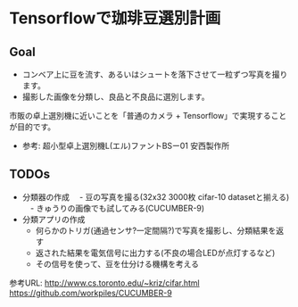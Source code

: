 # Tensorflowで珈琲豆選別計画

## Goal
- コンベア上に豆を流す、あるいはシュートを落下させて一粒ずつ写真を撮ります。
- 撮影した画像を分類し、良品と不良品に選別します。

市販の卓上選別機に近いことを「普通のカメラ + Tensorflow」で実現することが目的です。

- 参考: 超小型卓上選別機L(エル)ファントBSー01 安西製作所

## TODOs
- 分類器の作成
　- 豆の写真を撮る(32x32 3000枚 cifar-10 datasetと揃える)
　- きゅうりの画像でも試してみる(CUCUMBER-9)
- 分類アプリの作成
  - 何らかのトリガ(通過センサ?一定間隔?)で写真を撮影し、分類結果を返す
  - 返された結果を電気信号に出力する(不良の場合LEDが点灯するなど)
  - その信号を使って、豆を仕分ける機構を考える

参考URL:
http://www.cs.toronto.edu/~kriz/cifar.html
https://github.com/workpiles/CUCUMBER-9
